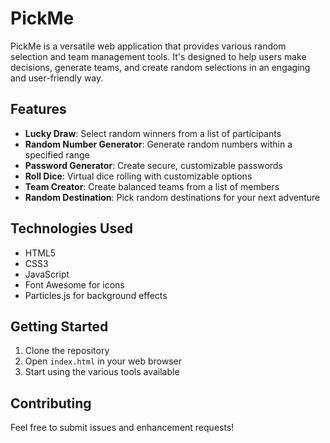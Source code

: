 # PickMe

PickMe is a versatile web application that provides various random selection and team management tools. It's designed to help users make decisions, generate teams, and create random selections in an engaging and user-friendly way.

## Features

- **Lucky Draw**: Select random winners from a list of participants
- **Random Number Generator**: Generate random numbers within a specified range
- **Password Generator**: Create secure, customizable passwords
- **Roll Dice**: Virtual dice rolling with customizable options
- **Team Creator**: Create balanced teams from a list of members
- **Random Destination**: Pick random destinations for your next adventure

## Technologies Used

- HTML5
- CSS3
- JavaScript
- Font Awesome for icons
- Particles.js for background effects

## Getting Started

1. Clone the repository
2. Open `index.html` in your web browser
3. Start using the various tools available

## Contributing

Feel free to submit issues and enhancement requests!
